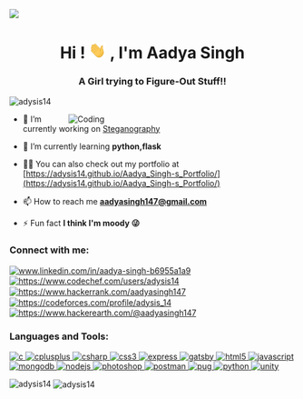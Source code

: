 ![](https://raw.githubusercontent.com/halfrost/halfrost/master/icons/header_.png)

<h1 align="center">Hi ! <img src="https://raw.githubusercontent.com/ABSphreak/ABSphreak/master/gifs/Hi.gif" width="30px">  , I'm Aadya Singh</h1>
<h3 align="center">A Girl trying to Figure-Out Stuff!!</h3>

<p align="left"> <img src="https://komarev.com/ghpvc/?username=adysis14&label=Profile%20views&color=0e75b6&style=flat" alt="adysis14" /> </p>
<img align="right" alt="Coding" width="400" src="https://cdn.dribbble.com/users/2646423/screenshots/5507196/computer.gif">

- 🔭 I’m currently working on [Steganography](https://adysis14.github.io/Steganography/)

- 🌱 I’m currently learning **python,flask**

- 👨‍💻 You can also check out my portfolio at [https://adysis14.github.io/Aadya_Singh-s_Portfolio/](https://adysis14.github.io/Aadya_Singh-s_Portfolio/)

- 📫 How to reach me **aadyasingh147@gmail.com**

- ⚡ Fun fact **I think I'm moody 😜**

<h3 align="left">Connect with me:</h3>
<p align="left">
<a href="https://linkedin.com/in/www.linkedin.com/in/aadya-singh-b6955a1a9" target="blank"><img align="center" src="https://cdn.jsdelivr.net/npm/simple-icons@3.0.1/icons/linkedin.svg" alt="www.linkedin.com/in/aadya-singh-b6955a1a9" height="30" width="40" /></a>
<a href="https://www.codechef.com/users/https://www.codechef.com/users/adysis14" target="blank"><img align="center" src="https://cdn.jsdelivr.net/npm/simple-icons@3.1.0/icons/codechef.svg" alt="https://www.codechef.com/users/adysis14" height="30" width="40" /></a>
<a href="https://www.hackerrank.com/https://www.hackerrank.com/aadyasingh147" target="blank"><img align="center" src="https://cdn.jsdelivr.net/npm/simple-icons@3.0.1/icons/hackerrank.svg" alt="https://www.hackerrank.com/aadyasingh147" height="30" width="40" /></a>
<a href="https://codeforces.com/profile/https://codeforces.com/profile/adysis_14" target="blank"><img align="center" src="https://cdn.jsdelivr.net/npm/simple-icons@3.0.1/icons/codeforces.svg" alt="https://codeforces.com/profile/adysis_14" height="30" width="40" /></a>
<a href="https://www.hackerearth.com/https://www.hackerearth.com/@aadyasingh147" target="blank"><img align="center" src="https://cdn.jsdelivr.net/npm/simple-icons@3.0.1/icons/hackerearth.svg" alt="https://www.hackerearth.com/@aadyasingh147" height="30" width="40" /></a>
</p>

<h3 align="left">Languages and Tools:</h3>
<p align="left"> <a href="https://www.cprogramming.com/" target="_blank"> <img src="https://devicons.github.io/devicon/devicon.git/icons/c/c-original.svg" alt="c" width="40" height="40"/> </a> <a href="https://www.w3schools.com/cpp/" target="_blank"> <img src="https://devicons.github.io/devicon/devicon.git/icons/cplusplus/cplusplus-original.svg" alt="cplusplus" width="40" height="40"/> </a> <a href="https://www.w3schools.com/cs/" target="_blank"> <img src="https://devicons.github.io/devicon/devicon.git/icons/csharp/csharp-original.svg" alt="csharp" width="40" height="40"/> </a> <a href="https://www.w3schools.com/css/" target="_blank"> <img src="https://devicons.github.io/devicon/devicon.git/icons/css3/css3-original-wordmark.svg" alt="css3" width="40" height="40"/> </a> <a href="https://expressjs.com" target="_blank"> <img src="https://devicons.github.io/devicon/devicon.git/icons/express/express-original-wordmark.svg" alt="express" width="40" height="40"/> </a> <a href="https://www.gatsbyjs.com/" target="_blank"> <img src="https://www.vectorlogo.zone/logos/gatsbyjs/gatsbyjs-icon.svg" alt="gatsby" width="40" height="40"/> </a> <a href="https://www.w3.org/html/" target="_blank"> <img src="https://devicons.github.io/devicon/devicon.git/icons/html5/html5-original-wordmark.svg" alt="html5" width="40" height="40"/> </a> <a href="https://developer.mozilla.org/en-US/docs/Web/JavaScript" target="_blank"> <img src="https://devicons.github.io/devicon/devicon.git/icons/javascript/javascript-original.svg" alt="javascript" width="40" height="40"/> </a> <a href="https://www.mongodb.com/" target="_blank"> <img src="https://devicons.github.io/devicon/devicon.git/icons/mongodb/mongodb-original-wordmark.svg" alt="mongodb" width="40" height="40"/> </a> <a href="https://nodejs.org" target="_blank"> <img src="https://devicons.github.io/devicon/devicon.git/icons/nodejs/nodejs-original-wordmark.svg" alt="nodejs" width="40" height="40"/> </a> <a href="https://www.photoshop.com/en" target="_blank"> <img src="https://devicons.github.io/devicon/devicon.git/icons/photoshop/photoshop-plain.svg" alt="photoshop" width="40" height="40"/> </a> <a href="https://postman.com" target="_blank"> <img src="https://www.vectorlogo.zone/logos/getpostman/getpostman-icon.svg" alt="postman" width="40" height="40"/> </a> <a href="https://pugjs.org" target="_blank"> <img src="https://cdn.worldvectorlogo.com/logos/pug.svg" alt="pug" width="40" height="40"/> </a> <a href="https://www.python.org" target="_blank"> <img src="https://devicons.github.io/devicon/devicon.git/icons/python/python-original.svg" alt="python" width="40" height="40"/> </a> <a href="https://unity.com/" target="_blank"> <img src="https://www.vectorlogo.zone/logos/unity3d/unity3d-icon.svg" alt="unity" width="40" height="40"/> </a> </p>

<p><img align="left" src="https://github-readme-stats.vercel.app/api/top-langs?username=adysis14&show_icons=true&locale=en&layout=compact" alt="adysis14" /></p>

<p>&nbsp;<img align="center" src="https://github-readme-stats.vercel.app/api?username=adysis14&show_icons=true&locale=en" alt="adysis14" /></p>
